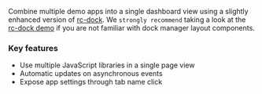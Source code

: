 Combine multiple demo apps into a single dashboard view using a slightly enhanced version of [rc-dock](https://github.com/ticlo/rc-dock). We `strongly recommend` taking a look at the [rc-dock demo](https://ticlo.github.io/rc-dock/) if you are not familiar with dock manager layout components.

### Key features

- Use multiple JavaScript libraries in a single page view
- Automatic updates on asynchronous events
- Expose app settings through tab name click
